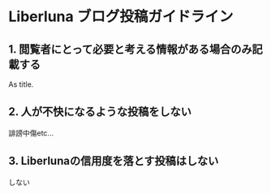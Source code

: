 # Liberluna ブログ投稿ガイドライン
## 1. 閲覧者にとって必要と考える情報がある場合のみ記載する
As title.
## 2. 人が不快になるような投稿をしない
誹謗中傷etc...
## 3. Liberlunaの信用度を落とす投稿はしない
しない
